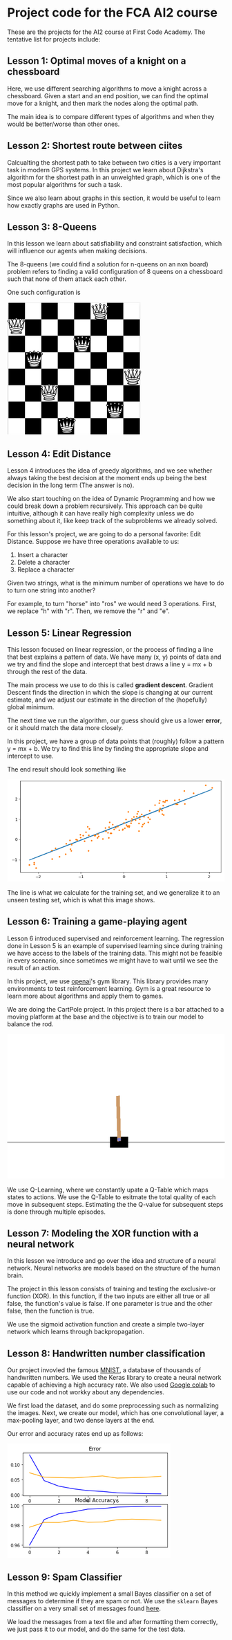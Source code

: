 # Project code for the FCA AI2 course

These are the projects for the AI2 course at First Code Academy.
The tentative list for projects include:

## Lesson 1: Optimal moves of a knight on a chessboard
Here, we use different searching algorithms to move a knight across a chessboard.
Given a start and an end position, we can find the optimal move for a knight, and
then mark the nodes along the optimal path.

The main idea is to compare different types of algorithms and when they would be 
better/worse than other ones.

## Lesson 2: Shortest route between ciites 
Calcualting the shortest path to take between two cities is a very important task in modern GPS systems.
In this project we learn about Dijkstra's algorithm for the shortest path in an unweighted graph, which is
one of the most popular algorithms for such a task. 

Since we also learn about graphs in this section, it would be useful to learn 
how exactly graphs are used in 
Python.

## Lesson 3: 8-Queens
In this lesson we learn about satisfiability and constraint satisfaction, which
will influence our agents when making decisions. 

The 8-queens (we could find a solution for n-queens on an nxn board) problem refers
to finding a valid configuration of 8 queens on a chessboard such that none of them
attack each other.

One such configuration is

![A solution solution](/img/NQueens.png) 



## Lesson 4: Edit Distance
Lesson 4 introduces the idea of greedy algorithms, and we see whether always
taking the best decision at the moment ends up being the best decision in the 
long term (The answer is no). 

We also start touching on the idea of Dynamic Programming and how we could break
down a problem recursively. This approach can be quite intuitive, although 
it can have really high complexity unless we do something about it, like keep 
track of the subproblems we already solved.

For this lesson's project, we are going to do a personal favorite: Edit Distance.
Suppose we have three operations available to us: 
1. Insert a character
2. Delete a character
3. Replace a character

Given two strings, what is the minimum number of operations we have to do to turn one
string into another? 

For example, to turn "horse" into "ros" we would need 3 operations. First, 
we replace "h" with "r". Then, we remove the "r" and "e".

## Lesson 5: Linear Regression

This lesson focused on linear regression, or the process of finding a line that 
best explains a pattern of data. We have many (x, y) points of data and we try and 
find the slope and intercept that best draws a line y = mx + b through the rest of 
the data.

The main process we use to do this is called **gradient descent**. Gradient Descent 
finds the direction in which the slope is changing at our current estimate, and we
adjust our estimate in the direction of the (hopefully) global minimum.

The next time we run the algorithm, our guess should give us a lower **error**, or
it should match the data more closely.

In this project, we have a group of data points that (roughly) follow a 
pattern y = mx + b. We try to find this line by finding the appropriate slope and
intercept to use.

The end result should look something like 

![Final Regression](/img/Regression.png)

The line is what we calculate for the training set, and we generalize it to an unseen 
testing set, which is what this image shows.

## Lesson 6: Training a game-playing agent

Lesson 6 introduced supervised and reinforcement learning. The regression done in
Lesson 5 is an example of supervised learning since during training we have access 
to the labels of the training data. This might not be feasible in every scenario,
since sometimes we might have to wait until we see the result of an action.

In this project, we use [openai](https://gym.openai.com)'s gym library. This library
provides many environments to test reinforcement learning. Gym is a great resource
to learn more about algorithms and apply them to games.

We are doing the CartPole project. In this project there is a bar attached to a 
moving platform at the base  and the objective is to train our model to balance the
rod. 

![CartPole](/img/CartPole.png)

We use Q-Learning, where we constantly upate a Q-Table which maps states to actions.
We use the Q-Table to esitmate the total quality of each move in subsequent steps.
Estimating the the Q-value for subsequent steps is done through multiple episodes.

## Lesson 7: Modeling the XOR function with a neural network 

In this lesson we introduce and go over the idea and structure of a neural network.
Neural networks are models based on the structure of the human brain. 

The project in this lesson consists of training and testing the exclusive-or function
(XOR). In this function, if the two inputs are either all true or all false, the 
function's value is false. If one parameter is true and the other false, then the function
is true.

We use the sigmoid activation function and create a simple two-layer network which learns
through backpropagation.

## Lesson 8: Handwritten number classification

Our project invovled the famous [MNIST](yann.lecun.com/exdb/mnist/), a database of thousands
of handwritten numbers. We used the Keras library to create a neural network capable of 
achieving a high accuracy rate. We also used [Google colab](https://colab.research.google.com)
to use our code and not workky about any dependencies.

We first load the dataset, and do some preprocessing such as normalizing the images. 
Next, we create our model, which has one convolutional layer, a max-pooling layer, 
and two dense layers at the end. 

Our error and accuracy rates end up as follows:

![Error](/img/Error.png)

## Lesson 9: Spam Classifier
In this method we quickly implement a small Bayes classifier on a set of messages to determine
if they are spam or not. We use the `sklearn` Bayes classifier on a very small set of messages
found [here](https://archive.ics.uci.edu/ml/datasets/sms+spam+collection).

We load the messages from a text file and after formatting them correctly, we just pass it to 
our model, and do the same for the test data.